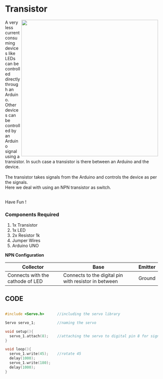 <h1>Transistor</h1>

<div>
    <img width=450 align=right src="https://github.com/Curovearth/Dive-into-Electronics/blob/main/Basics%201/11-Transistor/transistor.png">
    <p>A very less current consuming devices like LEDs can be controlled directly through an Arduino. Other devices can be controlled by an Arduino signal using a transistor. In such case a transistor is there between an Arduino and the device.<br><br>
        The transistor takes signals from the Arduino and controls the device as per the signals.<br>
      Here we deal with using an NPN transistor as switch.<br><br>
        

  Have Fun !</p>
    
  <h3>Components Required</h3>
  <ol>
    <li>1x Transistor</li>
    <li>1x LED</li>
    <li>2x Resistor 1k</li>
    <li>Jumper Wires</li>
    <li>Arduino UNO</li>
  </ol>
    
</div>

<b>NPN Configuration</b>

| Collector | Base | Emitter |
| --- | --- | --- |
| Connects with the cathode of LED | Connects to the digital pin with resistor in between | Ground |

  
## CODE
```C++

#include <Servo.h>      //including the servo library

Servo servo_1;          //naming the servo

void setup(){
  servo_1.attach(8);    //attaching the servo to digital pin 8 for signal input
}

void loop(){
  servo_1.write(45);    //rotate 45
  delay(1000);
  servo_1.write(180);
  delay(1000);
}


```
